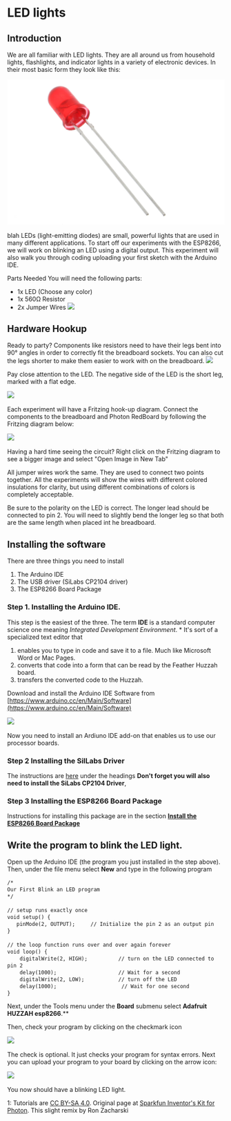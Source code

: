 # LED lights

## Introduction

We are all familiar with LED lights. They are all around us from household lights, flashlights, and indicator lights in a variety of electronic devices. In their most basic form they look like this:

![](/img/ledred.jpg)

blah
LEDs (light-emitting diodes) are small, powerful lights that are used in many different applications. To start off our experiments with the ESP8266, we will work on blinking an LED using a digital output. This experiment will also walk you through coding uploading your first sketch with the Arduino IDE.

Parts Needed
You will need the following parts:

- 1x LED (Choose any color)
- 1x 560Ω Resistor
- 2x Jumper Wires
  ![](pics/combo.png)

## Hardware Hookup

Ready to party? Components like resistors need to have their legs bent into 90° angles in order to correctly fit the breadboard sockets. You can also cut the legs shorter to make them easier to work with on the breadboard.
![](https://cdn.sparkfun.com/assets/learn_tutorials/2/7/5/resistor_bent_legs_drawing.png)

Pay close attention to the LED. The negative side of the LED is the short leg, marked with a flat edge.

![](https://cdn.sparkfun.com/assets/learn_tutorials/2/7/5/LED_drawing_01.png)

Each experiment will have a Fritzing hook-up diagram. Connect the components to the breadboard and Photon RedBoard by following the Fritzing diagram below:

![](pics/experiment1small_bb.png)

Having a hard time seeing the circuit? Right click on the Fritzing diagram to see a bigger image and select "Open Image in New Tab"

All jumper wires work the same. They are used to connect two points together. All the experiments will show the wires with different colored insulations for clarity, but using different combinations of colors is completely acceptable.

Be sure to the polarity on the LED is correct. The longer lead should be connected to pin 2. You will need to slightly bend the longer leg so that both are the same length when placed int he breadboard.

## Installing the software

There are three things you need to install

1. The Arduino IDE
2. The USB driver (SiLabs CP2104 driver)
3. The ESP8266 Board Package

### Step 1. Installing the Arduino IDE.

This step is the easiest of the three. The term **IDE** is a standard computer science one meaning _Integrated Development Environment_. \* It's sort of a specialized text editor that

1. enables you to type in code and save it to a file. Much like Microsoft Word or Mac Pages.
2. converts that code into a form that can be read by the Feather Huzzah board.
3. transfers the converted code to the Huzzah.

Download and install the Arduino IDE Software from [https://www.arduino.cc/en/Main/Software](https://www.arduino.cc/en/Main/Software)

![](pics/arduino.png)

Now you need to install an Ardiuno IDE add-on that enables us to use our processor boards.

### Step 2 Installing the SilLabs Driver

The instructions are [here](https://learn.adafruit.com/adafruit-feather-huzzah-esp8266/pinouts?view=all#using-arduino-ide) under the headings **Don't forget you will also need to install the SiLabs CP2104 Driver**,

### Step 3 Installing the ESP8266 Board Package

Instructions for installing this package are in the section [**Install the ESP8266 Board Package**](https://learn.adafruit.com/adafruit-feather-huzzah-esp8266/pinouts?view=all#install-the-esp8266-board-package-6-10)

## Write the program to blink the LED light.

Open up the Arduino IDE (the program you just installed in the step above). Then, under the file menu select **New** and type in the following program

    /*
    Our First Blink an LED program
    */

    // setup runs exactly once
    void setup() {
       pinMode(2, OUTPUT);     // Initialize the pin 2 as an output pin
    }

    // the loop function runs over and over again forever
    void loop() {
        digitalWrite(2, HIGH);          // turn on the LED connected to pin 2
        delay(1000);                    // Wait for a second
        digitalWrite(2, LOW);           // turn off the LED
        delay(1000);                     // Wait for one second
    }

Next, under the Tools menu under the **Board** submenu select **Adafruit HUZZAH esp8266**.\*\*

Then, check your program by clicking on the checkmark icon

![](pics/check.png)

The check is optional. It just checks your program for syntax errors. Next you can upload your program to your board by clicking on the arrow icon:

![](pics/load.png)

You now should have a blinking LED light.

<a name="myfootnote1">1</a>: Tutorials are [CC BY-SA 4.0](https://creativecommons.org/licenses/by-sa/4.0/). Original page at [Sparkfun Inventor's Kit for Photon](https://learn.sparkfun.com/tutorials/sparkfun-inventors-kit-for-photon-experiment-guide/experiment-1-hello-world-blink-an-led). This slight remix by Ron Zacharski
